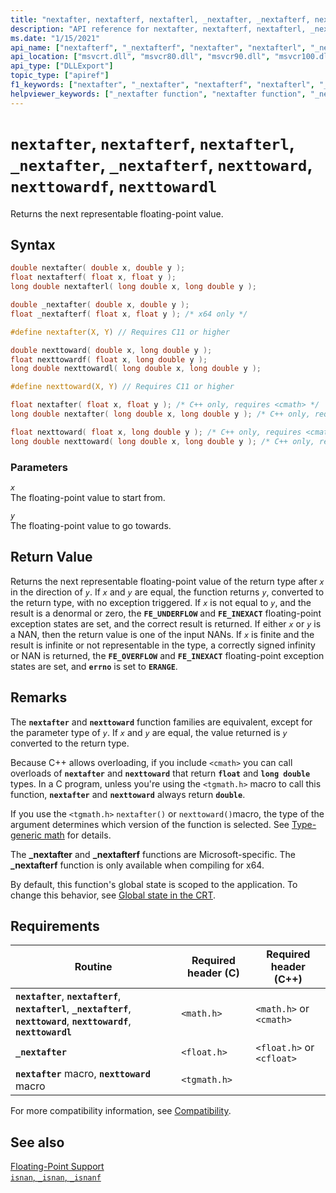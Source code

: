 ```yaml
---
title: "nextafter, nextafterf, nextafterl, _nextafter, _nextafterf, nexttoward, nexttowardf, nexttowardl"
description: "API reference for nextafter, nextafterf, nextafterl, _nextafter, _nextafterf, nexttoward, nexttowardf, and nexttowardl; which return the next representable floating-point value."
ms.date: "1/15/2021"
api_name: ["nextafterf", "_nextafterf", "nextafter", "nextafterl", "_nextafter", "nexttoward", "nexttowardf", "nexttowardl", "_o__nextafter", "_o_nextafter", "_o_nextafterf", "_o_nextafterl", "_o_nexttoward", "_o_nexttowardf", "_o_nexttowardl", "_o__nextafterf"]
api_location: ["msvcrt.dll", "msvcr80.dll", "msvcr90.dll", "msvcr100.dll", "msvcr100_clr0400.dll", "msvcr110.dll", "msvcr110_clr0400.dll", "msvcr120.dll", "msvcr120_clr0400.dll", "ucrtbase.dll", "api-ms-win-crt-math-l1-1-0.dll", "api-ms-win-crt-private-l1-1-0.dll"]
api_type: ["DLLExport"]
topic_type: ["apiref"]
f1_keywords: ["nextafter", "_nextafter", "nextafterf", "nextafterl", "_nextafterf", "math/nextafter", "math/nextafterf", "math/nextafterl", "nexttoward", "nexttowardf", "nexttowardl", "math/nexttoward", "math/nexttowardf", "math/nexttowardl"]
helpviewer_keywords: ["_nextafter function", "nextafter function", "_nextafterf function", "nextafterf function", "nextafterl function", "nexttoward function", "nexttowardf function", "nexttowardl function"]
---
```

# `nextafter`, `nextafterf`, `nextafterl`, `_nextafter`, `_nextafterf`, `nexttoward`, `nexttowardf`, `nexttowardl`

Returns the next representable floating-point value.

## Syntax

```C
double nextafter( double x, double y );
float nextafterf( float x, float y );
long double nextafterl( long double x, long double y );

double _nextafter( double x, double y );
float _nextafterf( float x, float y ); /* x64 only */

#define nextafter(X, Y) // Requires C11 or higher

double nexttoward( double x, long double y );
float nexttowardf( float x, long double y );
long double nexttowardl( long double x, long double y );

#define nexttoward(X, Y) // Requires C11 or higher

float nextafter( float x, float y ); /* C++ only, requires <cmath> */
long double nextafter( long double x, long double y ); /* C++ only, requires <cmath> */

float nexttoward( float x, long double y ); /* C++ only, requires <cmath> */
long double nexttoward( long double x, long double y ); /* C++ only, requires <cmath> */
```

### Parameters

*`x`*\
The floating-point value to start from.

*`y`*\
The floating-point value to go towards.

## Return Value

Returns the next representable floating-point value of the return type after *`x`* in the direction of *`y`*. If *`x`* and *`y`* are equal, the function returns *`y`*, converted to the return type, with no exception triggered. If *`x`* is not equal to *`y`*, and the result is a denormal or zero, the **`FE_UNDERFLOW`** and **`FE_INEXACT`** floating-point exception states are set, and the correct result is returned. If either *`x`* or *`y`* is a NAN, then the return value is one of the input NANs. If *`x`* is finite and the result is infinite or not representable in the type, a correctly signed infinity or NAN is returned, the **`FE_OVERFLOW`** and **`FE_INEXACT`** floating-point exception states are set, and **`errno`** is set to **`ERANGE`**.

## Remarks

The **`nextafter`** and **`nexttoward`** function families are equivalent, except for the parameter type of *`y`*. If *`x`* and *`y`* are equal, the value returned is *`y`* converted to the return type.

Because C++ allows overloading, if you include `<cmath>` you can call overloads of **`nextafter`** and **`nexttoward`** that return **`float`** and **`long double`** types. In a C program, unless you're using the `<tgmath.h>` macro to call this function, **`nextafter`** and **`nexttoward`** always return **`double`**.

If you use the `<tgmath.h>` `nextafter()` or `nexttoward()`macro, the type of the argument determines which version of the function is selected. See [Type-generic math](../../c-runtime-library/tgmath.md) for details.

The **_nextafter** and **_nextafterf** functions are Microsoft-specific. The **_nextafterf** function is only available when compiling for x64.

By default, this function's global state is scoped to the application. To change this behavior, see [Global state in the CRT](../global-state.md).

## Requirements

|Routine|Required header (C)|Required header (C++)|
|-------------|---------------------------|-------------------------------|
|**`nextafter`**, **`nextafterf`**, **`nextafterl`**, **`_nextafterf`**, **`nexttoward`**, **`nexttowardf`**, **`nexttowardl`**|`<math.h>`|`<math.h>` or `<cmath>`|
|**`_nextafter`**|`<float.h>`|`<float.h>` or `<cfloat>`|
|**`nextafter`** macro,  **`nexttoward`** macro| `<tgmath.h>` ||

For more compatibility information, see [Compatibility](../../c-runtime-library/compatibility.md).

## See also

[Floating-Point Support](../../c-runtime-library/floating-point-support.md)\
[`isnan`, `_isnan`, `_isnanf`](isnan-isnan-isnanf.md)
